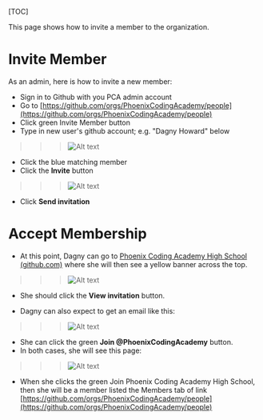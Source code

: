 [TOC]

This page shows how to invite a member to the organization.


# Invite Member

As an admin, here is how to invite a new member:

* Sign in to Github with you PCA admin account
* Go to [https://github.com/orgs/PhoenixCodingAcademy/people](https://github.com/orgs/PhoenixCodingAcademy/people)
* Click green Invite Member button
* Type in new user's github account; e.g. "Dagny Howard" below

>>> ![Alt text](/static/images/membership1.png)

* Click the blue matching member
* Click the **Invite** button

>>> ![Alt text](/static/images/membership2.png)

* Click **Send invitation**

# Accept Membership

* At this point, Dagny can go to [Phoenix Coding Academy High School (github.com)](https://github.com/orgs/PhoenixCodingAcademy) where she will then see a yellow banner across the top.

>>> ![Alt text](/static/images/membership3.png)

* She should click the  **View invitation** button.

* Dagny can also expect to get an email like this:

>>> ![Alt text](/static/images/membership4.png)

* She can click the green **Join @PhoenixCodingAcademy** button.
* In both cases, she will see this page:

>>> ![Alt text](/static/images/membership5.png)

* When she clicks the green Join Phoenix Coding Academy High School, then she will be a member listed the Members tab of link [https://github.com/orgs/PhoenixCodingAcademy/people](https://github.com/orgs/PhoenixCodingAcademy/people)


